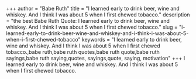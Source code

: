 +++
author = "Babe Ruth"
title = "I learned early to drink beer, wine and whiskey. And I think I was about 5 when I first chewed tobacco."
description = "the best Babe Ruth Quote: I learned early to drink beer, wine and whiskey. And I think I was about 5 when I first chewed tobacco."
slug = "i-learned-early-to-drink-beer-wine-and-whiskey-and-i-think-i-was-about-5-when-i-first-chewed-tobacco"
keywords = "I learned early to drink beer, wine and whiskey. And I think I was about 5 when I first chewed tobacco.,babe ruth,babe ruth quotes,babe ruth quote,babe ruth sayings,babe ruth saying,quotes, sayings,quote, saying, motivation"
+++
I learned early to drink beer, wine and whiskey. And I think I was about 5 when I first chewed tobacco.
